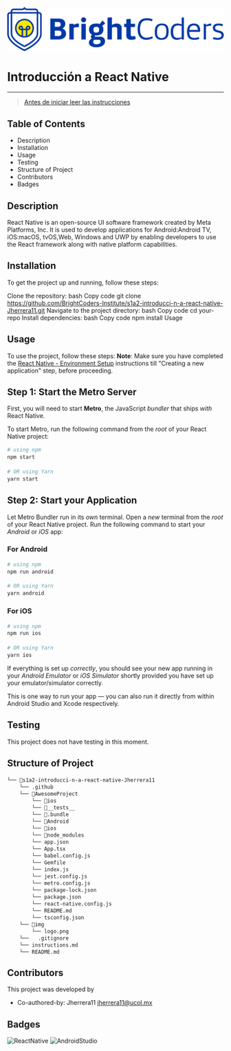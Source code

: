 ![BrightCoders Logo](img/logo.png)

# Introducción a React Native
***

> [Antes de iniciar leer las instrucciones](./instructions.md)

## Table of Contents

* Description 
* Installation 
* Usage 
* Testing 
* Structure of Project
* Contributors
* Badges

## Description
React Native is an open-source UI software framework created by Meta Platforms, Inc. It is used to develop applications for Android:Android TV, iOS:macOS, tvOS,Web, Windows and UWP by enabling developers to use the React framework along with native platform capabilities.

## Installation

To get the project up and running, follow these steps:

Clone the repository: bash Copy code git clone https://github.com/BrightCoders-Institute/s1a2-introducci-n-a-react-native-Jherrera11.git Navigate to the project directory: bash Copy code cd your-repo Install dependencies: bash Copy code npm install Usage

## Usage

To use the project, follow these steps:
**Note**: Make sure you have completed the [React Native - Environment Setup](https://reactnative.dev/docs/environment-setup) instructions till "Creating a new application" step, before proceeding.

## Step 1: Start the Metro Server

First, you will need to start **Metro**, the JavaScript _bundler_ that ships _with_ React Native.

To start Metro, run the following command from the _root_ of your React Native project:

```bash
# using npm
npm start

# OR using Yarn
yarn start
```

## Step 2: Start your Application

Let Metro Bundler run in its _own_ terminal. Open a _new_ terminal from the _root_ of your React Native project. Run the following command to start your _Android_ or _iOS_ app:

### For Android

```bash
# using npm
npm run android

# OR using Yarn
yarn android
```

### For iOS

```bash
# using npm
npm run ios

# OR using Yarn
yarn ios
```

If everything is set up _correctly_, you should see your new app running in your _Android Emulator_ or _iOS Simulator_ shortly provided you have set up your emulator/simulator correctly.

This is one way to run your app — you can also run it directly from within Android Studio and Xcode respectively.


## Testing

This project does not have testing in this moment.

## Structure of Project

```
└── 📁s1a2-introducci-n-a-react-native-Jherrera11
    └── .github
    └── 📁AwesomeProject
        └── 📁ios
        └── 📁__tests__
        └── 📁.bundle
        └── 📁Android
        └── 📁ios
        └── 📁node_modules       
        └── app.json
        └── App.tsx
        └── babel.config.js
        └── Gemfile
        └── index.js
        └── jest.config.js
        └── metro.config.js
        └── package-lock.json
        └── package.json
        └── react-native.config.js
        └── README.md
        └── tsconfig.json
    └── 📁img
        └── logo.png
    └──   .gitignore
    └── instructions.md
    └── README.md
```

## Contributors

This project was developed by 
* Co-authored-by: Jherrera11 <jherrera11@ucol.mx>


## Badges
![ReactNative](https://img.shields.io/badge/React_Native-20232A?style=for-the-badge&logo=react&logoColor=61DAFB) ![AndroidStudio](https://img.shields.io/badge/Android_Studio-3DDC84?style=for-the-badge&logo=android-studio&logoColor=white)
